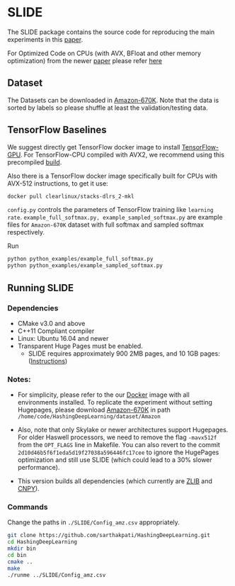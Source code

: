 # SLIDE

The SLIDE package contains the source code for reproducing the main experiments in this [paper](https://arxiv.org/abs/1903.03129).

For Optimized Code on CPUs (with AVX, BFloat and other memory optimization) from the newer [paper](https://proceedings.mlsys.org/paper/2021/file/3636638817772e42b59d74cff571fbb3-Paper.pdf) please refer [here](https://github.com/RUSH-LAB/SLIDE) 

## Dataset

The Datasets can be downloaded in [Amazon-670K](https://drive.google.com/open?id=0B3lPMIHmG6vGdUJwRzltS1dvUVk). Note that the data is sorted by labels so please shuffle at least the validation/testing data.

## TensorFlow Baselines

We suggest directly get TensorFlow docker image to install [TensorFlow-GPU](https://www.tensorflow.org/install/docker).
For TensorFlow-CPU compiled with AVX2, we recommend using this precompiled [build](https://github.com/lakshayg/tensorflow-build).

Also there is a TensorFlow docker image specifically built for CPUs with AVX-512 instructions, to get it use:

```bash
docker pull clearlinux/stacks-dlrs_2-mkl    
```

`config.py` controls the parameters of TensorFlow training like `learning rate`. `example_full_softmax.py, example_sampled_softmax.py` are example files for `Amazon-670K` dataset with full softmax and sampled softmax respectively.

Run

```bash
python python_examples/example_full_softmax.py
python python_examples/example_sampled_softmax.py
```

## Running SLIDE

### Dependencies

- CMake v3.0 and above
- C++11 Compliant compiler
- Linux: Ubuntu 16.04 and newer
- Transparent Huge Pages must be enabled.
  - SLIDE requires approximately 900 2MB pages, and 10 1GB pages: ([Instructions](https://wiki.debian.org/Hugepages))

### Notes:

- For simplicity, please refer to the our [Docker](https://hub.docker.com/repository/docker/ottovonxu/slide) image with all environments installed. To replicate the experiment without setting Hugepages, please download [Amazon-670K](https://drive.google.com/open?id=0B3lPMIHmG6vGdUJwRzltS1dvUVk) in path ```/home/code/HashingDeepLearning/dataset/Amazon``` 

- Also, note that only Skylake or newer architectures support Hugepages. For older Haswell processors, we need to remove the flag `-mavx512f` from the `OPT_FLAGS` line in Makefile. You can also revert to the commit `2d10d46b5f6f1eda5d19f27038a596446fc17cee` to ignore the HugePages optimization and still use SLIDE (which could lead to a 30% slower performance). 

- This version builds all dependencies (which currently are [ZLIB](https://github.com/madler/zlib/tree/v1.2.11) and [CNPY](https://github.com/sarthakpati/cnpy)).

### Commands

Change the paths in ```./SLIDE/Config_amz.csv``` appropriately.

```bash
git clone https://github.com/sarthakpati/HashingDeepLearning.git
cd HashingDeepLearning
mkdir bin
cd bin
cmake ..
make
./runme ../SLIDE/Config_amz.csv
```
